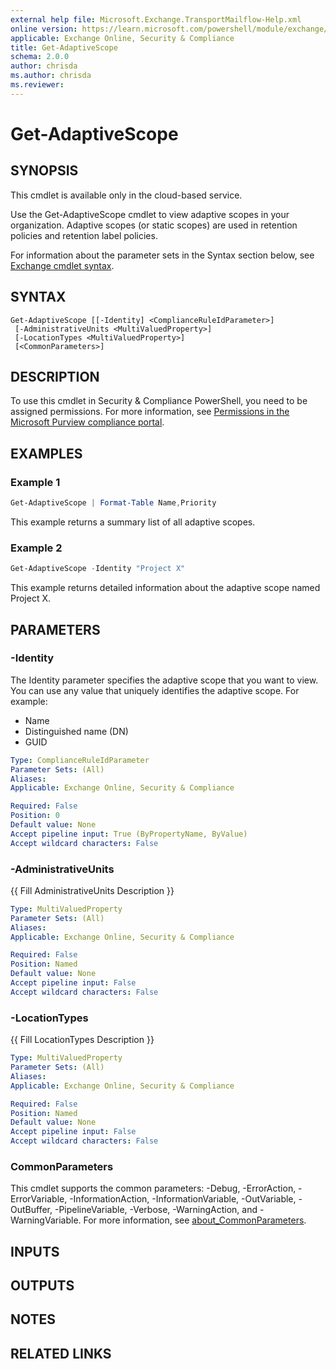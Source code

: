 ```yaml
---
external help file: Microsoft.Exchange.TransportMailflow-Help.xml
online version: https://learn.microsoft.com/powershell/module/exchange/get-adaptivescope
applicable: Exchange Online, Security & Compliance
title: Get-AdaptiveScope
schema: 2.0.0
author: chrisda
ms.author: chrisda
ms.reviewer:
---
```


# Get-AdaptiveScope

## SYNOPSIS
This cmdlet is available only in the cloud-based service.

Use the Get-AdaptiveScope cmdlet to view adaptive scopes in your organization. Adaptive scopes (or static scopes) are used in retention policies and retention label policies.

For information about the parameter sets in the Syntax section below, see [Exchange cmdlet syntax](https://learn.microsoft.com/powershell/exchange/exchange-cmdlet-syntax).

## SYNTAX

```
Get-AdaptiveScope [[-Identity] <ComplianceRuleIdParameter>]
 [-AdministrativeUnits <MultiValuedProperty>]
 [-LocationTypes <MultiValuedProperty>]
 [<CommonParameters>]
```

## DESCRIPTION
To use this cmdlet in Security & Compliance PowerShell, you need to be assigned permissions. For more information, see [Permissions in the Microsoft Purview compliance portal](https://learn.microsoft.com/microsoft-365/compliance/microsoft-365-compliance-center-permissions).

## EXAMPLES

### Example 1
```powershell
Get-AdaptiveScope | Format-Table Name,Priority
```

This example returns a summary list of all adaptive scopes.
### Example 2
```powershell
Get-AdaptiveScope -Identity "Project X"
```

This example returns detailed information about the adaptive scope named Project X.

## PARAMETERS

### -Identity
The Identity parameter specifies the adaptive scope that you want to view. You can use any value that uniquely identifies the adaptive scope. For example:

- Name
- Distinguished name (DN)
- GUID

```yaml
Type: ComplianceRuleIdParameter
Parameter Sets: (All)
Aliases:
Applicable: Exchange Online, Security & Compliance

Required: False
Position: 0
Default value: None
Accept pipeline input: True (ByPropertyName, ByValue)
Accept wildcard characters: False
```

### -AdministrativeUnits
{{ Fill AdministrativeUnits Description }}

```yaml
Type: MultiValuedProperty
Parameter Sets: (All)
Aliases:
Applicable: Exchange Online, Security & Compliance

Required: False
Position: Named
Default value: None
Accept pipeline input: False
Accept wildcard characters: False
```

### -LocationTypes
{{ Fill LocationTypes Description }}

```yaml
Type: MultiValuedProperty
Parameter Sets: (All)
Aliases:
Applicable: Exchange Online, Security & Compliance

Required: False
Position: Named
Default value: None
Accept pipeline input: False
Accept wildcard characters: False
```

### CommonParameters
This cmdlet supports the common parameters: -Debug, -ErrorAction, -ErrorVariable, -InformationAction, -InformationVariable, -OutVariable, -OutBuffer, -PipelineVariable, -Verbose, -WarningAction, and -WarningVariable. For more information, see [about_CommonParameters](https://go.microsoft.com/fwlink/p/?LinkID=113216).

## INPUTS

## OUTPUTS

## NOTES

## RELATED LINKS
